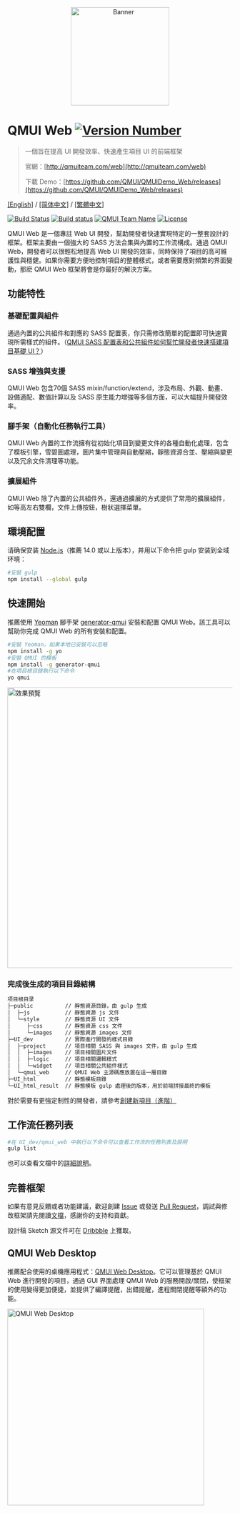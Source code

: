 <p align="center">
  <img src="https://raw.githubusercontent.com/QMUI/QMUIDemo_Web/master/public/style/images/independent/BannerForGithub_2x.png" width="220" alt="Banner" />
</p>

# QMUI Web [![Version Number](https://img.shields.io/npm/v/generator-qmui.svg?style=flat)](https://github.com/Tencent/QMUI_Web/ "Version Number")
> 一個旨在提高 UI 開發效率、快速產生項目 UI 的前端框架
>
> 官網：[http://qmuiteam.com/web](http://qmuiteam.com/web)
>
> 下載 Demo：[https://github.com/QMUI/QMUIDemo_Web/releases](https://github.com/QMUI/QMUIDemo_Web/releases)

[[English]](https://github.com/Tencent/QMUI_Web/tree/master/docs-translations/en-US/README.md) / [[简体中文]](https://github.com/Tencent/QMUI_Web/blob/master/README.md) / [[繁體中文]](//github.com/Tencent/QMUI_Web/tree/master/docs-translations/zh-TW/README.md)

[![Build Status](https://travis-ci.org/Tencent/QMUI_Web.svg?branch=master)](https://travis-ci.org/Tencent/QMUI_Web "Build Status")
[![Build status](https://ci.appveyor.com/api/projects/status/1h6de3rq6x45nnse?svg=true
)](https://ci.appveyor.com/project/kayo5994/qmui-web)
[![QMUI Team Name](https://img.shields.io/badge/Team-QMUI-brightgreen.svg?style=flat)](https://github.com/QMUI "QMUI Team")
[![License](https://img.shields.io/badge/license-MIT-blue.svg?style=flat)](http://opensource.org/licenses/MIT "Feel free to contribute.")

QMUI Web 是一個專註 Web UI 開發，幫助開發者快速實現特定的一整套設計的框架。框架主要由一個強大的 SASS 方法合集與內置的工作流構成。通過 QMUI Web，開發者可以很輕松地提高 Web UI 開發的效率，同時保持了項目的高可維護性與穩健。如果你需要方便地控制項目的整體樣式，或者需要應對頻繁的界面變動，那麽 QMUI Web 框架將會是你最好的解決方案。

## 功能特性

### 基礎配置與組件
通過內置的公共組件和對應的 SASS 配置表，你只需修改簡單的配置即可快速實現所需樣式的組件。（[QMUI SASS 配置表和公共組件如何幫忙開發者快速搭建項目基礎 UI？](https://github.com/Tencent/QMUI_Web/wiki/Q&A#qmui-sass-%E9%85%8D%E7%BD%AE%E8%A1%A8%E5%92%8C%E5%85%AC%E5%85%B1%E7%BB%84%E4%BB%B6%E5%A6%82%E4%BD%95%E5%B8%AE%E5%BF%99%E5%BC%80%E5%8F%91%E8%80%85%E5%BF%AB%E9%80%9F%E6%90%AD%E5%BB%BA%E9%A1%B9%E7%9B%AE%E5%9F%BA%E7%A1%80-ui)）

### SASS 增強與支援
QMUI Web 包含70個 SASS mixin/function/extend，涉及布局、外觀、動畫、設備適配、數值計算以及 SASS 原生能力增強等多個方面，可以大幅提升開發效率。

### 腳手架（自動化任務執行工具）
QMUI Web 內置的工作流擁有從初始化項目到變更文件的各種自動化處理，包含了模板引擎，雪碧圖處理，圖片集中管理與自動壓縮，靜態資源合並、壓縮與變更以及冗余文件清理等功能。

### 擴展組件
QMUI Web 除了內置的公共組件外，還通過擴展的方式提供了常用的擴展組件，如等高左右雙欄，文件上傳按鈕，樹狀選擇菜單。

## 環境配置
请确保安装 [Node.js](https://nodejs.org/)（推薦 14.0 或以上版本），并用以下命令把 gulp 安装到全域环境：

```bash
#安裝 gulp
npm install --global gulp
```
## 快速開始
推薦使用 [Yeoman](http://yeoman.io/) 腳手架 [generator-qmui](https://github.com/QMUI/generator-qmui) 安裝和配置 QMUI Web。該工具可以幫助你完成 QMUI Web 的所有安裝和配置。

```bash
#安裝 Yeoman，如果本地已安裝可以忽略
npm install -g yo
#安裝 QMUI 的模板
npm install -g generator-qmui
#在項目根目錄執行以下命令
yo qmui
```
<img src="https://raw.githubusercontent.com/QMUI/QMUIDemo_Web/master/public/style/images/independent/Generator.gif" width="628" alt="效果預覽" />

### 完成後生成的項目目錄結構
```bash
项目根目录
├─public          // 靜態資源目錄，由 gulp 生成
│  ├─js           // 靜態資源 js 文件
│  └─style        // 靜態資源 UI 文件
│     ├─css       // 靜態資源 css 文件
│     └─images    // 靜態資源 images 文件
├─UI_dev          // 實際進行開發的樣式目錄
│  ├─project      // 項目相關 SASS 與 images 文件，由 gulp 生成
│  │  ├─images    // 項目相關圖片文件
│  │  ├─logic     // 項目相關邏輯樣式
│  │  └─widget    // 項目相關公共組件樣式
│  └─qmui_web     // QMUI Web 主源碼應放置在這一層目錄
├─UI_html         // 靜態模板目錄
└─UI_html_result  // 靜態模板 gulp 處理後的版本，用於前端拼接最終的模板
```

對於需要有更強定制性的開發者，請參考[創建新項目（進階）](http://qmuiteam.com/web/page/start.html#qui_createProject)

## 工作流任務列表

```bash
#在 UI_dev/qmui_web 中執行以下命令可以查看工作流的任務列表及說明
gulp list
```

也可以查看文檔中的[詳細說明](http://qmuiteam.com/web/page/scaffold.html)。

## 完善框架
如果有意見反饋或者功能建議，歡迎創建 [Issue](https://github.com/Tencent/QMUI_Web/issues) 或發送 [Pull Request](https://github.com/Tencent/QMUI_Web/pulls)，調試與修改框架請先閱讀[文檔](http://qmuiteam.com/web/page/start.html#qui_frameworkImprove)，感謝你的支持和貢獻。

設計稿 Sketch 源文件可在 [Dribbble](https://dribbble.com/shots/2895907-QMUI-Logo) 上獲取。

## QMUI Web Desktop

推薦配合使用的桌機應用程式：[QMUI Web Desktop](https://github.com/Tencent/QMUI_Web_desktop)。它可以管理基於 QMUI Web 進行開發的項目，通過 GUI 界面處理 QMUI Web 的服務開啟/關閉，使框架的使用變得更加便捷，並提供了編譯提醒，出錯提醒，進程關閉提醒等額外的功能。

<img src="https://raw.githubusercontent.com/QMUI/QMUIDemo_Web/master/public/style/images/independent/App_2x.png" width="440" alt="QMUI Web Desktop" />
